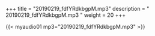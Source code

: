 +++
title = "20190219_fdfYRdkbgpM.mp3"
description = " 20190219_fdfYRdkbgpM.mp3 "
weight = 20
+++

{{< myaudio01 mp3="20190219_fdfYRdkbgpM.mp3" >}}

